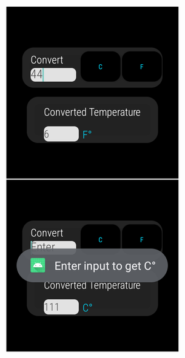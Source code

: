 ![Screenshot_20240928_210729](Screenshot_20240928_210729.png)
![Screenshot_20240928_210758](Screenshot_20240928_210758.png)
